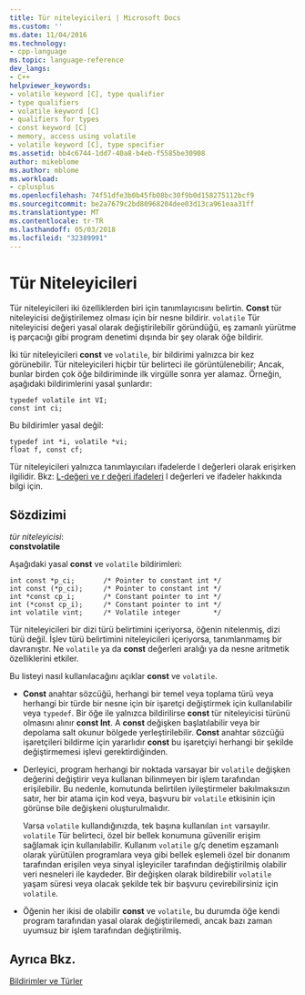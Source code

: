 ```yaml
---
title: Tür niteleyicileri | Microsoft Docs
ms.custom: ''
ms.date: 11/04/2016
ms.technology:
- cpp-language
ms.topic: language-reference
dev_langs:
- C++
helpviewer_keywords:
- volatile keyword [C], type qualifier
- type qualifiers
- volatile keyword [C]
- qualifiers for types
- const keyword [C]
- memory, access using volatile
- volatile keyword [C], type specifier
ms.assetid: bb4c6744-1dd7-40a8-b4eb-f5585be30908
author: mikeblome
ms.author: mblome
ms.workload:
- cplusplus
ms.openlocfilehash: 74f51dfe3b0b45fb08bc30f9b0d158275112bcf9
ms.sourcegitcommit: be2a7679c2bd80968204dee03d13ca961eaa31ff
ms.translationtype: MT
ms.contentlocale: tr-TR
ms.lasthandoff: 05/03/2018
ms.locfileid: "32389991"
---
```

# <a name="type-qualifiers"></a>Tür Niteleyicileri
Tür niteleyicileri iki özelliklerden biri için tanımlayıcısını belirtin. **Const** tür niteleyicisi değiştirilemez olması için bir nesne bildirir. `volatile` Tür niteleyicisi değeri yasal olarak değiştirilebilir göründüğü, eş zamanlı yürütme iş parçacığı gibi program denetimi dışında bir şey olarak öğe bildirir.  
  
 İki tür niteleyicileri **const** ve `volatile`, bir bildirimi yalnızca bir kez görünebilir. Tür niteleyicileri hiçbir tür belirteci ile görüntülenebilir; Ancak, bunlar birden çok öğe bildiriminde ilk virgülle sonra yer alamaz. Örneğin, aşağıdaki bildirimlerini yasal şunlardır:  
  
```  
typedef volatile int VI;  
const int ci;  
```  
  
 Bu bildirimler yasal değil:  
  
```  
typedef int *i, volatile *vi;  
float f, const cf;     
```  
  
 Tür niteleyicileri yalnızca tanımlayıcıları ifadelerde l değerleri olarak erişirken ilgilidir. Bkz: [L-değeri ve r değeri ifadeleri](../c-language/l-value-and-r-value-expressions.md) l değerleri ve ifadeler hakkında bilgi için.  
  
## <a name="syntax"></a>Sözdizimi  
 *tür niteleyicisi*:  
 **constvolatile**  
  
 Aşağıdaki yasal **const** ve `volatile` bildirimleri:  
  
```  
int const *p_ci;       /* Pointer to constant int */  
int const (*p_ci);     /* Pointer to constant int */  
int *const cp_i;       /* Constant pointer to int */  
int (*const cp_i);     /* Constant pointer to int */  
int volatile vint;     /* Volatile integer        */  
```  
  
 Tür niteleyicileri bir dizi türü belirtimini içeriyorsa, öğenin nitelenmiş, dizi türü değil. İşlev türü belirtimini niteleyicileri içeriyorsa, tanımlanmamış bir davranıştır. Ne `volatile` ya da **const** değerleri aralığı ya da nesne aritmetik özelliklerini etkiler.  
  
 Bu listeyi nasıl kullanılacağını açıklar **const** ve `volatile`.  
  
-   **Const** anahtar sözcüğü, herhangi bir temel veya toplama türü veya herhangi bir türde bir nesne için bir işaretçi değiştirmek için kullanılabilir veya `typedef`. Bir öğe ile yalnızca bildirilirse **const** tür niteleyicisi türünü olmasını alınır **const Int**. A **const** değişken başlatılabilir veya bir depolama salt okunur bölgede yerleştirilebilir. **Const** anahtar sözcüğü işaretçileri bildirme için yararlıdır **const** bu işaretçiyi herhangi bir şekilde değiştirmemesi işlevi gerektirdiğinden.  
  
-   Derleyici, program herhangi bir noktada varsayar bir `volatile` değişken değerini değiştirir veya kullanan bilinmeyen bir işlem tarafından erişilebilir. Bu nedenle, komutunda belirtilen iyileştirmeler bakılmaksızın satır, her bir atama için kod veya, başvuru bir `volatile` etkisinin için görünse bile değişkeni oluşturulmalıdır.  
  
     Varsa `volatile` kullandığınızda, tek başına kullanılan `int` varsayılır. `volatile` Tür belirteci, özel bir bellek konumuna güvenilir erişim sağlamak için kullanılabilir. Kullanım `volatile` g/ç denetim eşzamanlı olarak yürütülen programlara veya gibi bellek eşlemeli özel bir donanım tarafından erişilen veya sinyal işleyiciler tarafından değiştirilmiş olabilir veri nesneleri ile kaydeder. Bir değişken olarak bildirebilir `volatile` yaşam süresi veya olacak şekilde tek bir başvuru çevirebilirsiniz için `volatile`.  
  
-   Öğenin her ikisi de olabilir **const** ve `volatile`, bu durumda öğe kendi program tarafından yasal olarak değiştirilemedi, ancak bazı zaman uyumsuz bir işlem tarafından değiştirilmiş.  
  
## <a name="see-also"></a>Ayrıca Bkz.  
 [Bildirimler ve Türler](../c-language/declarations-and-types.md)